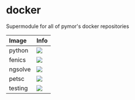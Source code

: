 # docker
Supermodule for all of pymor's  docker repositories

| Image  | Info |
| :----- | :--- |
| python | [![](https://images.microbadger.com/badges/image/pymor/python.svg)](https://microbadger.com/images/pymor/python "python base images") |
| fenics | [![](https://images.microbadger.com/badges/image/pymor/fenics.svg)](https://microbadger.com/images/pymor/fenics "fenics mixin") |
| ngsolve | [![](https://images.microbadger.com/badges/image/pymor/ngsolve.svg)](https://microbadger.com/images/pymor/ngsolve "ngsolve mixin") |
| petsc | [![](https://images.microbadger.com/badges/image/pymor/petsc.svg)](https://microbadger.com/images/pymor/petsc "petsc mixin") |
| testing | [![](https://images.microbadger.com/badges/image/pymor/testing.svg)](https://microbadger.com/images/pymor/testing "CI testing images") |
